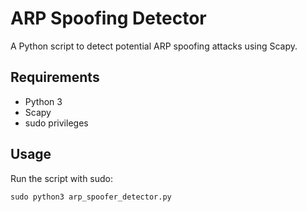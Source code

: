 # ARP Spoofing Detector

A Python script to detect potential ARP spoofing attacks using Scapy.

## Requirements
- Python 3
- Scapy
- sudo privileges

## Usage
Run the script with sudo:
```
sudo python3 arp_spoofer_detector.py
```
